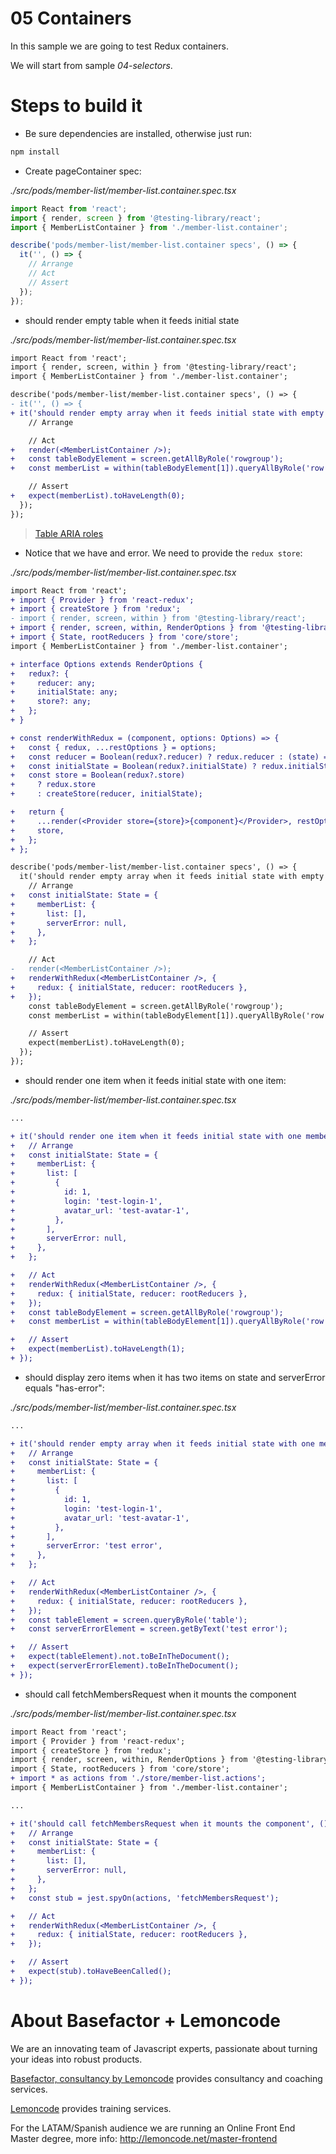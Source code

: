 # 05 Containers

In this sample we are going to test Redux containers.

We will start from sample _04-selectors_.

# Steps to build it

- Be sure dependencies are installed, otherwise just run:

```bash
npm install
```

- Create pageContainer spec:

_./src/pods/member-list/member-list.container.spec.tsx_

```javascript
import React from 'react';
import { render, screen } from '@testing-library/react';
import { MemberListContainer } from './member-list.container';

describe('pods/member-list/member-list.container specs', () => {
  it('', () => {
    // Arrange
    // Act
    // Assert
  });
});

```

- should render empty table when it feeds initial state

_./src/pods/member-list/member-list.container.spec.tsx_

```diff
import React from 'react';
import { render, screen, within } from '@testing-library/react';
import { MemberListContainer } from './member-list.container';

describe('pods/member-list/member-list.container specs', () => {
- it('', () => {
+ it('should render empty array when it feeds initial state with empty member list', () => {
    // Arrange

    // Act
+   render(<MemberListContainer />);
+   const tableBodyElement = screen.getAllByRole('rowgroup');
+   const memberList = within(tableBodyElement[1]).queryAllByRole('row');

    // Assert
+   expect(memberList).toHaveLength(0);
  });
});

```

> [Table ARIA roles](https://www.w3.org/TR/wai-aria-practices/examples/table/table.html)

- Notice that we have and error. We need to provide the `redux store`:

_./src/pods/member-list/member-list.container.spec.tsx_

```diff
import React from 'react';
+ import { Provider } from 'react-redux';
+ import { createStore } from 'redux';
- import { render, screen, within } from '@testing-library/react';
+ import { render, screen, within, RenderOptions } from '@testing-library/react';
+ import { State, rootReducers } from 'core/store';
import { MemberListContainer } from './member-list.container';

+ interface Options extends RenderOptions {
+   redux?: {
+     reducer: any;
+     initialState: any;
+     store?: any;
+   };
+ }

+ const renderWithRedux = (component, options: Options) => {
+   const { redux, ...restOptions } = options;
+   const reducer = Boolean(redux?.reducer) ? redux.reducer : (state) => state;
+   const initialState = Boolean(redux?.initialState) ? redux.initialState : {};
+   const store = Boolean(redux?.store)
+     ? redux.store
+     : createStore(reducer, initialState);

+   return {
+     ...render(<Provider store={store}>{component}</Provider>, restOptions),
+     store,
+   };
+ };

describe('pods/member-list/member-list.container specs', () => {
  it('should render empty array when it feeds initial state with empty member list', () => {
    // Arrange
+   const initialState: State = {
+     memberList: {
+       list: [],
+       serverError: null,
+     },
+   };

    // Act
-   render(<MemberListContainer />);
+   renderWithRedux(<MemberListContainer />, {
+     redux: { initialState, reducer: rootReducers },
+   });
    const tableBodyElement = screen.getAllByRole('rowgroup');
    const memberList = within(tableBodyElement[1]).queryAllByRole('row');

    // Assert
    expect(memberList).toHaveLength(0);
  });
});

```

- should render one item when it feeds initial state with one item:

_./src/pods/member-list/member-list.container.spec.tsx_

```diff
...

+ it('should render one item when it feeds initial state with one member', () => {
+   // Arrange
+   const initialState: State = {
+     memberList: {
+       list: [
+         {
+           id: 1,
+           login: 'test-login-1',
+           avatar_url: 'test-avatar-1',
+         },
+       ],
+       serverError: null,
+     },
+   };

+   // Act
+   renderWithRedux(<MemberListContainer />, {
+     redux: { initialState, reducer: rootReducers },
+   });
+   const tableBodyElement = screen.getAllByRole('rowgroup');
+   const memberList = within(tableBodyElement[1]).queryAllByRole('row');

+   // Assert
+   expect(memberList).toHaveLength(1);
+ });
```

- should display zero items when it has two items on state and serverError equals "has-error":

_./src/pods/member-list/member-list.container.spec.tsx_

```diff
...

+ it('should render empty array when it feeds initial state with one member and serverError equals "test error"', () => {
+   // Arrange
+   const initialState: State = {
+     memberList: {
+       list: [
+         {
+           id: 1,
+           login: 'test-login-1',
+           avatar_url: 'test-avatar-1',
+         },
+       ],
+       serverError: 'test error',
+     },
+   };

+   // Act
+   renderWithRedux(<MemberListContainer />, {
+     redux: { initialState, reducer: rootReducers },
+   });
+   const tableElement = screen.queryByRole('table');
+   const serverErrorElement = screen.getByText('test error');

+   // Assert
+   expect(tableElement).not.toBeInTheDocument();
+   expect(serverErrorElement).toBeInTheDocument();
+ });
```

- should call fetchMembersRequest when it mounts the component

_./src/pods/member-list/member-list.container.spec.tsx_

```diff
import React from 'react';
import { Provider } from 'react-redux';
import { createStore } from 'redux';
import { render, screen, within, RenderOptions } from '@testing-library/react';
import { State, rootReducers } from 'core/store';
+ import * as actions from './store/member-list.actions';
import { MemberListContainer } from './member-list.container';

...

+ it('should call fetchMembersRequest when it mounts the component', () => {
+   // Arrange
+   const initialState: State = {
+     memberList: {
+       list: [],
+       serverError: null,
+     },
+   };
+   const stub = jest.spyOn(actions, 'fetchMembersRequest');

+   // Act
+   renderWithRedux(<MemberListContainer />, {
+     redux: { initialState, reducer: rootReducers },
+   });

+   // Assert
+   expect(stub).toHaveBeenCalled();
+ });

```

# About Basefactor + Lemoncode

We are an innovating team of Javascript experts, passionate about turning your ideas into robust products.

[Basefactor, consultancy by Lemoncode](http://www.basefactor.com) provides consultancy and coaching services.

[Lemoncode](http://lemoncode.net/services/en/#en-home) provides training services.

For the LATAM/Spanish audience we are running an Online Front End Master degree, more info: http://lemoncode.net/master-frontend
